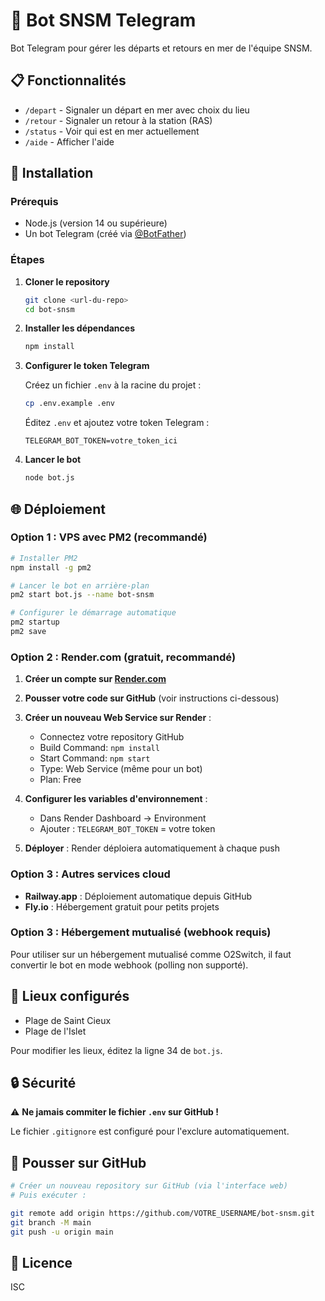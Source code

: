 # 🚤 Bot SNSM Telegram

Bot Telegram pour gérer les départs et retours en mer de l'équipe SNSM.

## 📋 Fonctionnalités

- `/depart` - Signaler un départ en mer avec choix du lieu
- `/retour` - Signaler un retour à la station (RAS)
- `/status` - Voir qui est en mer actuellement
- `/aide` - Afficher l'aide

## 🚀 Installation

### Prérequis

- Node.js (version 14 ou supérieure)
- Un bot Telegram (créé via [@BotFather](https://t.me/botfather))

### Étapes

1. **Cloner le repository**
   ```bash
   git clone <url-du-repo>
   cd bot-snsm
   ```

2. **Installer les dépendances**
   ```bash
   npm install
   ```

3. **Configurer le token Telegram**
   
   Créez un fichier `.env` à la racine du projet :
   ```bash
   cp .env.example .env
   ```
   
   Éditez `.env` et ajoutez votre token Telegram :
   ```
   TELEGRAM_BOT_TOKEN=votre_token_ici
   ```

4. **Lancer le bot**
   ```bash
   node bot.js
   ```

## 🌐 Déploiement

### Option 1 : VPS avec PM2 (recommandé)

```bash
# Installer PM2
npm install -g pm2

# Lancer le bot en arrière-plan
pm2 start bot.js --name bot-snsm

# Configurer le démarrage automatique
pm2 startup
pm2 save
```

### Option 2 : Render.com (gratuit, recommandé)

1. **Créer un compte sur [Render.com](https://render.com)**

2. **Pousser votre code sur GitHub** (voir instructions ci-dessous)

3. **Créer un nouveau Web Service sur Render** :
   - Connectez votre repository GitHub
   - Build Command: `npm install`
   - Start Command: `npm start`
   - Type: Web Service (même pour un bot)
   - Plan: Free

4. **Configurer les variables d'environnement** :
   - Dans Render Dashboard → Environment
   - Ajouter : `TELEGRAM_BOT_TOKEN` = votre token

5. **Déployer** : Render déploiera automatiquement à chaque push

### Option 3 : Autres services cloud

- **Railway.app** : Déploiement automatique depuis GitHub
- **Fly.io** : Hébergement gratuit pour petits projets

### Option 3 : Hébergement mutualisé (webhook requis)

Pour utiliser sur un hébergement mutualisé comme O2Switch, il faut convertir le bot en mode webhook (polling non supporté).

## 📝 Lieux configurés

- Plage de Saint Cieux
- Plage de l'Islet

Pour modifier les lieux, éditez la ligne 34 de `bot.js`.

## 🔒 Sécurité

⚠️ **Ne jamais commiter le fichier `.env` sur GitHub !**

Le fichier `.gitignore` est configuré pour l'exclure automatiquement.

## 🔗 Pousser sur GitHub

```bash
# Créer un nouveau repository sur GitHub (via l'interface web)
# Puis exécuter :

git remote add origin https://github.com/VOTRE_USERNAME/bot-snsm.git
git branch -M main
git push -u origin main
```

## 📄 Licence

ISC
